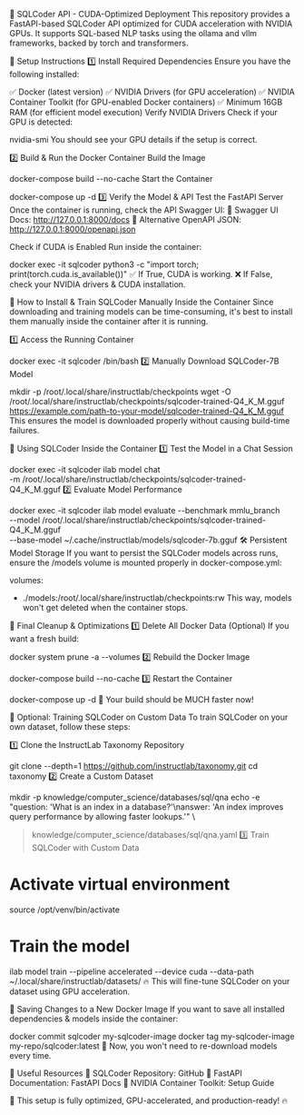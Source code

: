 
🚀 SQLCoder API - CUDA-Optimized Deployment
This repository provides a FastAPI-based SQLCoder API optimized for CUDA acceleration with NVIDIA GPUs. It supports SQL-based NLP tasks using the ollama and vllm frameworks, backed by torch and transformers.

🔧 Setup Instructions
1️⃣ Install Required Dependencies
Ensure you have the following installed:

✅ Docker (latest version)
✅ NVIDIA Drivers (for GPU acceleration)
✅ NVIDIA Container Toolkit (for GPU-enabled Docker containers)
✅ Minimum 16GB RAM (for efficient model execution)
Verify NVIDIA Drivers
Check if your GPU is detected:


nvidia-smi
You should see your GPU details if the setup is correct.

2️⃣ Build & Run the Docker Container
Build the Image

docker-compose build --no-cache
Start the Container

docker-compose up -d
3️⃣ Verify the Model & API
Test the FastAPI Server
Once the container is running, check the API Swagger UI: 📌 Swagger UI Docs: http://127.0.0.1:8000/docs
📌 Alternative OpenAPI JSON: http://127.0.0.1:8000/openapi.json

Check if CUDA is Enabled
Run inside the container:


docker exec -it sqlcoder python3 -c "import torch; print(torch.cuda.is_available())"
✅ If True, CUDA is working.
❌ If False, check your NVIDIA drivers & CUDA installation.

🧠 How to Install & Train SQLCoder Manually Inside the Container
Since downloading and training models can be time-consuming, it's best to install them manually inside the container after it is running.

1️⃣ Access the Running Container

docker exec -it sqlcoder /bin/bash
2️⃣ Manually Download SQLCoder-7B Model

mkdir -p /root/.local/share/instructlab/checkpoints
wget -O /root/.local/share/instructlab/checkpoints/sqlcoder-trained-Q4_K_M.gguf \
https://example.com/path-to-your-model/sqlcoder-trained-Q4_K_M.gguf
This ensures the model is downloaded properly without causing build-time failures.

🚀 Using SQLCoder Inside the Container
1️⃣ Test the Model in a Chat Session

docker exec -it sqlcoder ilab model chat \
    -m /root/.local/share/instructlab/checkpoints/sqlcoder-trained-Q4_K_M.gguf
2️⃣ Evaluate Model Performance

docker exec -it sqlcoder ilab model evaluate --benchmark mmlu_branch \
    --model /root/.local/share/instructlab/checkpoints/sqlcoder-trained-Q4_K_M.gguf \
    --base-model ~/.cache/instructlab/models/sqlcoder-7b.gguf
🛠 Persistent Model Storage
If you want to persist the SQLCoder models across runs, ensure the /models volume is mounted properly in docker-compose.yml:

volumes:
  - ./models:/root/.local/share/instructlab/checkpoints:rw
This way, models won't get deleted when the container stops.

📜 Final Cleanup & Optimizations
1️⃣ Delete All Docker Data (Optional)
If you want a fresh build:

docker system prune -a --volumes
2️⃣ Rebuild the Docker Image

docker-compose build --no-cache
3️⃣ Restart the Container

docker-compose up -d
🚀 Your build should be MUCH faster now!

📌 Optional: Training SQLCoder on Custom Data
To train SQLCoder on your own dataset, follow these steps:

1️⃣ Clone the InstructLab Taxonomy Repository

git clone --depth=1 https://github.com/instructlab/taxonomy.git
cd taxonomy
2️⃣ Create a Custom Dataset

mkdir -p knowledge/computer_science/databases/sql/qna
echo -e "question: 'What is an index in a database?'\nanswer: 'An index improves query performance by allowing faster lookups.'" \
> knowledge/computer_science/databases/sql/qna.yaml
3️⃣ Train SQLCoder with Custom Data

# Activate virtual environment
source /opt/venv/bin/activate

# Train the model
ilab model train --pipeline accelerated --device cuda --data-path ~/.local/share/instructlab/datasets/
🔥 This will fine-tune SQLCoder on your dataset using GPU acceleration.

💾 Saving Changes to a New Docker Image
If you want to save all installed dependencies & models inside the container:

docker commit sqlcoder my-sqlcoder-image
docker tag my-sqlcoder-image my-repo/sqlcoder:latest
🚀 Now, you won't need to re-download models every time.

🔗 Useful Resources
🔹 SQLCoder Repository: GitHub
🔹 FastAPI Documentation: FastAPI Docs
🔹 NVIDIA Container Toolkit: Setup Guide

🚀 This setup is fully optimized, GPU-accelerated, and production-ready! 🔥